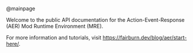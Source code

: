 
@mainpage

Welcome to the public API documentation for the Action-Event-Response (AER)
Mod Runtime Environment (MRE).

For more information and tutorials, visit https://fairburn.dev/blog/aer/start-here/.
